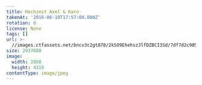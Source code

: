 ```yaml
---
title: Hochzeit Axel & Karo
takenAt: '2016-06-10T17:57:00.000Z'
rotation: 0
license: None
tags: []
url: >-
  //images.ctfassets.net/bncv3c2gt878/2kSO9EhehszJlfDZBCI3Sd/7df7d2c98547160066e61cdad010634d/hochzeit-axel--karo_27897183390_o
size: 2937688
image:
  width: 2868
  height: 4310
contentType: image/jpeg
---
```


